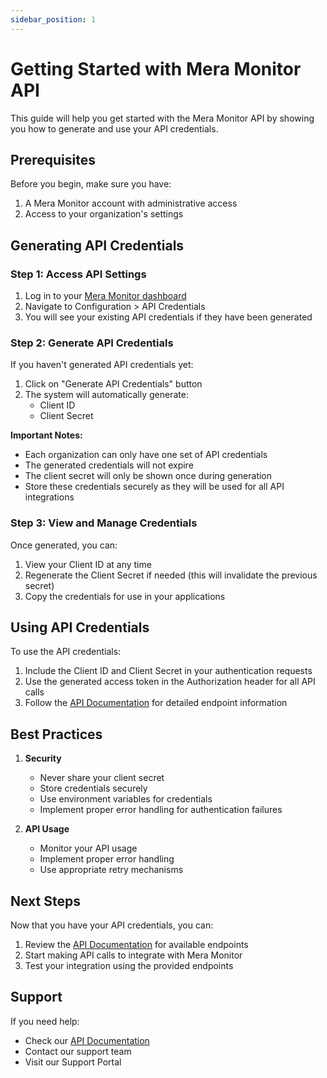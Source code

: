 ```yaml
---
sidebar_position: 1
---
```


# Getting Started with Mera Monitor API

This guide will help you get started with the Mera Monitor API by showing you how to generate and use your API credentials.

## Prerequisites

Before you begin, make sure you have:
1. A Mera Monitor account with administrative access
2. Access to your organization's settings

## Generating API Credentials

### Step 1: Access API Settings
1. Log in to your [Mera Monitor dashboard](https://app.meramonitor.com)
2. Navigate to Configuration > API Credentials
3. You will see your existing API credentials if they have been generated

### Step 2: Generate API Credentials
If you haven't generated API credentials yet:
1. Click on "Generate API Credentials" button
2. The system will automatically generate:
   - Client ID
   - Client Secret

**Important Notes:**
- Each organization can only have one set of API credentials
- The generated credentials will not expire
- The client secret will only be shown once during generation
- Store these credentials securely as they will be used for all API integrations

### Step 3: View and Manage Credentials
Once generated, you can:
1. View your Client ID at any time
2. Regenerate the Client Secret if needed (this will invalidate the previous secret)
3. Copy the credentials for use in your applications

## Using API Credentials

To use the API credentials:
1. Include the Client ID and Client Secret in your authentication requests
2. Use the generated access token in the Authorization header for all API calls
3. Follow the [API Documentation](/docs/api-documentation) for detailed endpoint information

## Best Practices

1. **Security**
   - Never share your client secret
   - Store credentials securely
   - Use environment variables for credentials
   - Implement proper error handling for authentication failures

2. **API Usage**
   - Monitor your API usage
   - Implement proper error handling
   - Use appropriate retry mechanisms

## Next Steps

Now that you have your API credentials, you can:
1. Review the [API Documentation](/docs/api-documentation) for available endpoints
2. Start making API calls to integrate with Mera Monitor
3. Test your integration using the provided endpoints

## Support

If you need help:
- Check our [API Documentation](/docs/api-documentation)
- Contact our support team
- Visit our Support Portal 